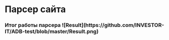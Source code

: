 <h1>Парсер сайта</h1>


<h3>Итог работы парсера
![Result](https://github.com/INVESTOR-IT/ADB-test/blob/master/Result.png)
</h3>
